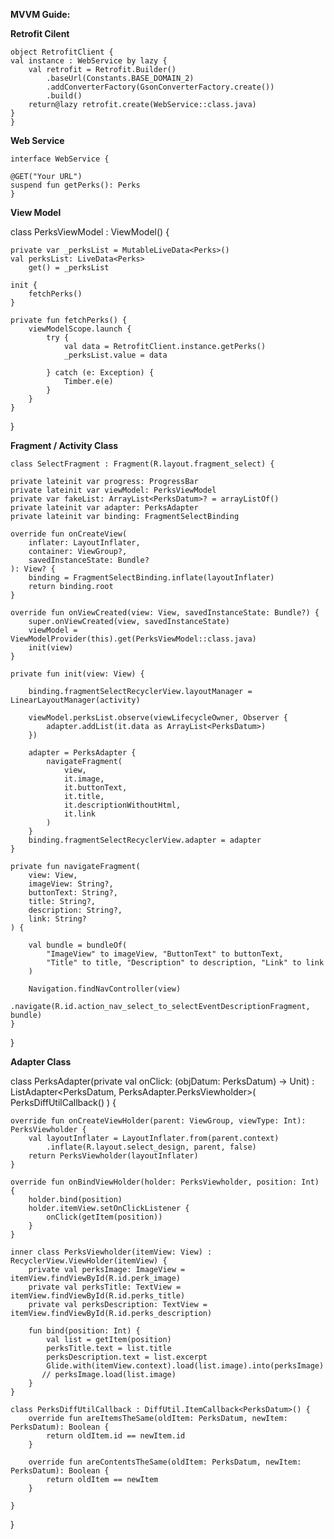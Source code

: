**MVVM Guide:**

**Retrofit Cilent**

    object RetrofitClient {
    val instance : WebService by lazy {
        val retrofit = Retrofit.Builder()
            .baseUrl(Constants.BASE_DOMAIN_2)
            .addConverterFactory(GsonConverterFactory.create())
            .build()
        return@lazy retrofit.create(WebService::class.java)
    }
    }
    
   
  
  
   **Web Service**
    
    interface WebService {

    @GET("Your URL")
    suspend fun getPerks(): Perks 
    }
    
   **View Model**
    
  class PerksViewModel : ViewModel() {

    private var _perksList = MutableLiveData<Perks>()
    val perksList: LiveData<Perks>
        get() = _perksList

    init {
        fetchPerks()
    }

    private fun fetchPerks() {
        viewModelScope.launch {
            try {
                val data = RetrofitClient.instance.getPerks()
                _perksList.value = data

            } catch (e: Exception) {
                Timber.e(e)
            }
        }
    }
}

**Fragment / Activity Class**
    
    class SelectFragment : Fragment(R.layout.fragment_select) {

    private lateinit var progress: ProgressBar
    private lateinit var viewModel: PerksViewModel
    private var fakeList: ArrayList<PerksDatum>? = arrayListOf()
    private lateinit var adapter: PerksAdapter
    private lateinit var binding: FragmentSelectBinding

    override fun onCreateView(
        inflater: LayoutInflater,
        container: ViewGroup?,
        savedInstanceState: Bundle?
    ): View? {
        binding = FragmentSelectBinding.inflate(layoutInflater)
        return binding.root
    }

    override fun onViewCreated(view: View, savedInstanceState: Bundle?) {
        super.onViewCreated(view, savedInstanceState)
        viewModel = ViewModelProvider(this).get(PerksViewModel::class.java)
        init(view)
    }

    private fun init(view: View) {

        binding.fragmentSelectRecyclerView.layoutManager = LinearLayoutManager(activity)

        viewModel.perksList.observe(viewLifecycleOwner, Observer {
            adapter.addList(it.data as ArrayList<PerksDatum>)
        })

        adapter = PerksAdapter {
            navigateFragment(
                view,
                it.image,
                it.buttonText,
                it.title,
                it.descriptionWithoutHtml,
                it.link
            )
        }
        binding.fragmentSelectRecyclerView.adapter = adapter
    }

    private fun navigateFragment(
        view: View,
        imageView: String?,
        buttonText: String?,
        title: String?,
        description: String?,
        link: String?
    ) {

        val bundle = bundleOf(
            "ImageView" to imageView, "ButtonText" to buttonText,
            "Title" to title, "Description" to description, "Link" to link
        )

        Navigation.findNavController(view)
            .navigate(R.id.action_nav_select_to_selectEventDescriptionFragment, bundle)
    }

}

**Adapter Class**

class PerksAdapter(private val onClick: (objDatum: PerksDatum) -> Unit) :
    ListAdapter<PerksDatum, PerksAdapter.PerksViewholder>(
        PerksDiffUtilCallback()
    ) {

    override fun onCreateViewHolder(parent: ViewGroup, viewType: Int): PerksViewholder {
        val layoutInflater = LayoutInflater.from(parent.context)
            .inflate(R.layout.select_design, parent, false)
        return PerksViewholder(layoutInflater)
    }

    override fun onBindViewHolder(holder: PerksViewholder, position: Int) {
        holder.bind(position)
        holder.itemView.setOnClickListener {
            onClick(getItem(position))
        }
    }

    inner class PerksViewholder(itemView: View) : RecyclerView.ViewHolder(itemView) {
        private val perksImage: ImageView = itemView.findViewById(R.id.perk_image)
        private val perksTitle: TextView = itemView.findViewById(R.id.perks_title)
        private val perksDescription: TextView = itemView.findViewById(R.id.perks_description)

        fun bind(position: Int) {
            val list = getItem(position)
            perksTitle.text = list.title
            perksDescription.text = list.excerpt
            Glide.with(itemView.context).load(list.image).into(perksImage)
           // perksImage.load(list.image)
        }
    }

    class PerksDiffUtilCallback : DiffUtil.ItemCallback<PerksDatum>() {
        override fun areItemsTheSame(oldItem: PerksDatum, newItem: PerksDatum): Boolean {
            return oldItem.id == newItem.id
        }

        override fun areContentsTheSame(oldItem: PerksDatum, newItem: PerksDatum): Boolean {
            return oldItem == newItem
        }

    }
}


